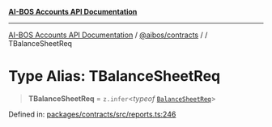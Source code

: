 [**AI-BOS Accounts API Documentation**](../../../README.md)

***

[AI-BOS Accounts API Documentation](../../../README.md) / [@aibos/contracts](../README.md) / [](../README.md) / TBalanceSheetReq

# Type Alias: TBalanceSheetReq

> **TBalanceSheetReq** = `z.infer`\<*typeof* [`BalanceSheetReq`](../variables/BalanceSheetReq.md)\>

Defined in: [packages/contracts/src/reports.ts:246](https://github.com/pohlai88/accounts/blob/48103fb36d28b2b9bfb33472b6de2f719773cde9/packages/contracts/src/reports.ts#L246)
